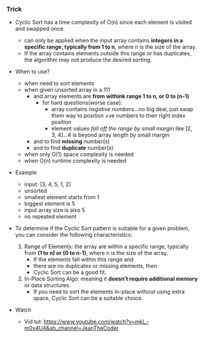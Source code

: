 ### Trick
- Cyclic Sort has a time complexity of O(n) since each element is visited and swapped once. 
    - can only be applied when the input array contains **integers in a specific range, typically from 1 to n**, where n is the size of the array.
    - If the array contains elements outside this range or has duplicates, the algorithm may not produce the desired sorting.

- When to use?
    - when need to sort elements
    - when given unsorted array in a 111
        - and array elements are **from withink range 1 to n, or 0 to (n-1)**
            - for hard questions(worse case): 
                - array contains _negative numbers_...no big deal, just swap them way to position +ve numbers to their right index position
                - element values _fall off the range by small margin_ like [2, 3, 4]...4 is beyond array length by small margin
        - and to find **missing** number(s)
        - and to find **duplicate** number(s)
    - when only O(1) space complexity is needed
    - when O(n) runtime complexity is needed

- Example
    - input: [3, 4, 5, 1, 2]
    - unsorted
    - smallest element starts from 1
    - biggest element is 5
    - input array size is also 5
    - no repeated element

- To determine if the Cyclic Sort pattern is suitable for a given problem, you can consider the following characteristics:
    1. Range of Elements: the array are within a specific range, typically from **(1 to n) or (0 to n-1)**, where n is the size of the array. 
        - If the elements fall within this range and 
        - there are no duplicates or missing elements, then 
        - Cyclic Sort can be a good fit.
    2. In-Place Sorting Algo: meaning it **doesn't require additional memory** or data structures. 
        - If you need to sort the elements in-place without using extra space, Cyclic Sort can be a suitable choice.

- Watch
    - Vid tut: https://www.youtube.com/watch?v=mkI_-m0x4U4&ab_channel=JeanTheCoder
